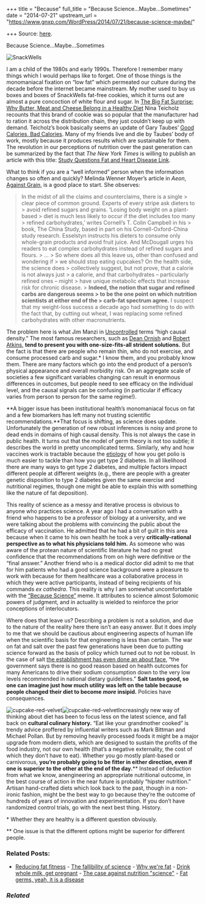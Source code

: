 +++
title = "Because"
full_title = "Because Science…Maybe…Sometimes"
date = "2014-07-21"
upstream_url = "https://www.gnxp.com/WordPress/2014/07/21/because-science-maybe/"

+++
Source: [here](https://www.gnxp.com/WordPress/2014/07/21/because-science-maybe/).

Because Science…Maybe…Sometimes

![SnackWells](https://i0.wp.com/www.unz.com/wp-content/uploads/2014/07/500px-Snackwells_Devils_Food_cookies-300x175.jpg?resize=300%2C175)

I am a child of the 1980s and early 1990s. Therefore I remember many things which I would perhaps like to forget. One of those things is the monomaniacal fixation on “low fat” which permeated our culture during the decade before the internet became mainstream. My mother used to buy us boxes and boxes of SnackWells fat-free cookies, which it turns out are almost a pure concoction of white flour and sugar. In [The Big Fat Surprise: Why Butter, Meat and Cheese Belong in a Healthy Diet](https://www.amazon.com/exec/obidos/ASIN/B00A25FDUA/geneexpressio-20/) Nina Teicholz recounts that this brand of cookie was so popular that the manufacturer had to ration it across the distribution chain, they just couldn’t keep up with demand. Teicholz’s book basically seems an update of Gary Taubes’ [Good Calories, Bad Calories](https://www.amazon.com/exec/obidos/ASIN/B000UZNSC2/geneexpressio-20/). Many of my friends live and die by Taubes’ body of work, mostly because it produces results which are sustainable for them. The revolution in our perceptions of nutrition over the past generation can be summarized by the fact that *The New York Times* is willing to publish an article with this title: [Study Questions Fat and Heart Disease Link](http://well.blogs.nytimes.com/2014/03/17/study-questions-fat-and-heart-disease-link/).

What to think if you are a “well informed” person when the information changes so often and quickly? Melinda Wenner Moyer’s article in *Aeon*, [Against Grain](http://aeon.co/magazine/nature-and-cosmos/is-obesity-caused-by-a-carbs-rich-diet/), is a good place to start. She observes:

> In the midst of all the claims and counterclaims, there is a single > clear piece of common ground. Experts of every stripe ask dieters to > avoid refined sugars and grains. ‘Losing body weight on a plant-based > diet is much less likely to occur if the diet includes too many > refined carbohydrates,’ writes Cornell’s T. Colin Campbell in his > book, The China Study, based in part on his Cornell-Oxford-China study research. Esselstyn instructs his dieters to consume only whole-grain products and avoid fruit juice. And McDougall urges his readers to eat complex carbohydrates instead of refined sugars and flours. >
> … >
> So where does all this leave us, other than confused and wondering if > we should stop eating cupcakes? On the health side, the science does > collectively suggest, but not prove, that a calorie is not always just > a calorie, and that carbohydrates – particularly refined ones – might > have unique metabolic effects that increase risk for chronic disease. > **Indeed, the notion that sugar and refined carbs are dangerous seems > to be the one point on which nutrition scientists at either end of the > carb-fat spectrum agree.** I suspect that my weight-loss success a decade ago had something to do with the fact that, by cutting out wheat, I was replacing some refined carbohydrates with other macronutrients.

The problem here is what Jim Manzi in [Uncontrolled](https://www.amazon.com/exec/obidos/ASIN/B007V2VEQO/geneexpressio-20) terms “high causal density.” The most famous researchers, such as [Dean Ornish](https://en.wikipedia.org/wiki/Dean_Ornish) and [Robert Atkins](https://en.wikipedia.org/wiki/Robert_Atkins_(nutritionist)), **tend to present you with one-size-fits-all strident solutions.** But the fact is that there are people who remain thin, who do not exercise, and consume processed carb and sugar.\* I know them, and you probably know them. There are many factors which go into the end product of a person’s physical appearance and overall morbidity risk. On an aggregate scale of societies a few significant variables changing can result in enormous differences in outcomes, but people need to see efficacy on the individual level, and the causal signals can be confusing (in particular if efficacy varies from person to person for the same regime!).

**A bigger issue has been institutional health’s monomaniacal focus on fat and a few biomarkers has left many not trusting scientific recommendations.**That focus is shifting, as science does update. Unfortunately the generation of new robust inferences is noisy and prone to dead ends in domains of high causal density. This is not always the case in public health. It turns out that the model of germ theory is not too subtle; it describes the world in pretty uncomplicated terms. Similarly, why and how vaccines work is tractable because the [etiology](https://en.wikipedia.org/wiki/Etiology) of how you get polio is much easier to tackle than how you get type 2 diabetes. In all likelihood there are many ways to get type 2 diabetes, and multiple factors impact different people at different weights (e.g., there are people with a greater genetic disposition to type 2 diabetes given the same exercise and nutritional regimes, though one might be able to explain this with something like the nature of fat deposition).

This reality of science as a messy and iterative process is obvious to anyone who practices science. A year ago I had a conversation with a friend who happens to be a professor of biology at a university, and we were talking about the problems with convincing the public about the efficacy of vaccination. He admitted that he had a bit of guilt in this area because when it came to his own health he took a very **critically-rational perspective as to what his physicians told him.** As someone who was aware of the protean nature of scientific literature he had no great confidence that the recommendations from on high were definitive or the “final answer.” Another friend who is a medical doctor did admit to me that for him patients who had a good science background were a pleasure to work with because for them healthcare was a collaborative process in which they were active participants, instead of being recipients of his commands *ex cathedra*. This reality is why I am somewhat uncomfortable with the [“Because Science”](http://whybecausescience.com/category/science-memes/) meme. It attributes to science almost Solomonic powers of judgment, and in actuality is wielded to reinforce the prior conceptions of interlocutors.

Where does that leave us? Describing a problem is not a solution, and due to the nature of the reality here there isn’t an easy answer. But it does imply to me that we should be cautious about engineering aspects of human life when the scientific basis for that engineering is less than certain. The war on fat and salt over the past few generations have been due to putting science forward as the basis of policy which turned out to not be robust. In the case of salt [the establishment has even done an about face](http://www.nytimes.com/2013/05/15/health/panel-finds-no-benefit-in-sharply-restricting-sodium.html?pagewanted=all), “the government says there is no good reason based on health outcomes for many Americans to drive their sodium consumption down to the very low levels recommended in national dietary guidelines.” **Salt tastes good, so one can imagine just how much utility was left on the table because people changed their diet to become *more* insipid.** Policies have consequences.

![cupcake-red-velvet](https://i0.wp.com/www.unz.com/wp-content/uploads/2014/07/cupcake-red-velvet1-250x300.jpg?resize=250%2C300)![cupcake-red-velvet](https://i0.wp.com/www.unz.com/wp-content/uploads/2014/07/cupcake-red-velvet1-250x300.jpg?resize=250%2C300)Increasingly new way of thinking about diet has been to focus less on the latest science, and fall back on **cultural culinary history.** “Eat like your grandmother cooked” is trendy advice proffered by influential writers such as Mark Bittman and Michael Pollan. But by removing heavily processed foods it might be a major upgrade from modern diets, which are designed to sustain the profits of the food industry, not our own health (that’s a negative externality, the cost of which they don’t have to eat). Whether you go mostly plant-based or carnivorous, **you’re probably going to be fitter in either direction, even if one is superior to the other at the end of the day.**\*\* Instead of deduction from what we know, anengineering an appropriate nutritional outcome, in the best course of action in the near future is probably “hipster nutrition.” Artisan hand-crafted diets which look back to the past, though in a non-ironic fashion, might be the best way to go because they’re the outcome of hundreds of years of innovation and experimentation. If you don’t have randomized control trials, go with the next best thing. History.

\* Whether they are healthy is a different question obviously.

\*\* One issue is that the different options might be superior for different people.

### Related Posts:

- [Reducing fat
  fitness](https://www.gnxp.com/WordPress/2006/08/30/reducing-fat-fitness/) - [The fallibility of
  science](https://www.gnxp.com/WordPress/2015/02/12/the-fallibility-of-science/) - [Why we're
  fat](https://www.gnxp.com/WordPress/2009/07/20/why-were-fat/) - [Drink whole milk, get
  pregnant](https://www.gnxp.com/WordPress/2007/02/28/drink-whole-milk-get-pregnant/) - [The case against nutrition
  "science"](https://www.gnxp.com/WordPress/2017/04/23/the-case-against-nutrition-science/) - [Fat germs, yeah, it is a
  disease](https://www.gnxp.com/WordPress/2006/08/12/fat-germs-yeah-it-is-a-disease/)

### *Related*

[](https://www.addtoany.com/add_to/facebook?linkurl=https%3A%2F%2Fwww.gnxp.com%2FWordPress%2F2014%2F07%2F21%2Fbecause-science-maybe%2F&linkname=Because%20Science%E2%80%A6Maybe%E2%80%A6Sometimes "Facebook")[](https://www.addtoany.com/add_to/twitter?linkurl=https%3A%2F%2Fwww.gnxp.com%2FWordPress%2F2014%2F07%2F21%2Fbecause-science-maybe%2F&linkname=Because%20Science%E2%80%A6Maybe%E2%80%A6Sometimes "Twitter")[](https://www.addtoany.com/add_to/email?linkurl=https%3A%2F%2Fwww.gnxp.com%2FWordPress%2F2014%2F07%2F21%2Fbecause-science-maybe%2F&linkname=Because%20Science%E2%80%A6Maybe%E2%80%A6Sometimes "Email")[](https://www.addtoany.com/share)
